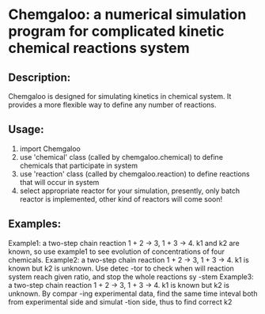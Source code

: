 # Chemgaloo: a numerical simulation program for complicated kinetic chemical reactions system

Description:
---
Chemgaloo is designed for simulating kinetics in chemical system.
It provides a more flexible way to define any number of reactions.

Usage:
---
1. import Chemgaloo
2. use 'chemical' class (called by chemgaloo.chemical) to define chemicals that participate in system
3. use 'reaction' class (called by chemgaloo.reaction) to define reactions that will occur in system
4. select appropriate reactor for your simulation, presently, only batch reactor is implemented, other
   kind of reactors will come soon!

Examples:
---
Example1: a two-step chain reaction 1 + 2 -> 3, 1 + 3 -> 4. k1 and k2 are known, so use example1 to
          see evolution of concentrations of four chemicals.
Example2: a two-step chain reaction 1 + 2 -> 3, 1 + 3 -> 4. k1 is known but k2 is unknown. Use detec
          -tor to check when will reaction system reach given ratio, and stop the whole reactions sy
          -stem
Example3: a two-step chain reaction 1 + 2 -> 3, 1 + 3 -> 4. k1 is known but k2 is unknown. By compar
          -ing experimental data, find the same time inteval both from experimental side and simulat
          -tion side, thus to find correct k2
